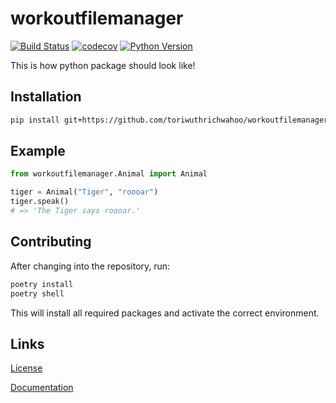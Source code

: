 # workoutfilemanager

[![Build Status](https://github.com/toriwuthrichwahoo/workoutfilemanager/workflows/test/badge.svg?branch=main&event=push)](https://github.com/toriwuthrichwahoo/workoutfilemanager/actions)
[![codecov](https://codecov.io/gh/toriwuthrichwahoo/workoutfilemanager/branch/main/graph/badge.svg)](https://codecov.io/gh/toriwuthrichwahoo/workoutfilemanager)
[![Python Version](https://img.shields.io/pypi/pyversions/workoutfilemanager.svg)](https://pypi.org/project/workoutfilemanager/)

This is how python package should look like!





## Installation

```bash
pip install git+https://github.com/toriwuthrichwahoo/workoutfilemanager.git
```


## Example

```python
from workoutfilemanager.Animal import Animal

tiger = Animal("Tiger", "roooar")
tiger.speak()
# => 'The Tiger says roooar.'
```

## Contributing

After changing into the repository, run:
```bash
poetry install
poetry shell
```
This will install all required packages and activate the correct environment.


## Links

[License](https://github.com/toriwuthrichwahoo/workoutfilemanager/blob/main/LICENSE)

[Documentation](https://htmlpreview.github.io/?https://github.com/toriwuthrichwahoo/workoutfilemanager/blob/main/docs/_build/html/index.html)

